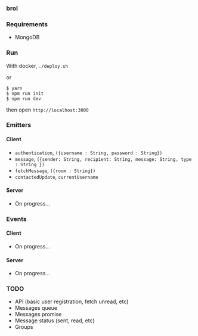 ### brol

### Requirements

- MongoDB

### Run

With docker, `./deploy.sh`

or

```
$ yarn
$ npm run init
$ npm run dev
```

then open `http://localhost:3000`

### Emitters

#### Client

- `authentication`, `({username : String, password : String})`
- `message`, `({sender: String, recipient: String, message: String, type : String })`
- `fetchMessage`, `({room : String})`
- `contactedUpdate`, `currentUsername`

#### Server

- On progress...

### Events

#### Client

- On progress...

#### Server

- On progress...

### TODO

- API (basic user registration, fetch unread, etc)
- Messages queue
- Messages promise
- Message status (sent, read, etc)
- Groups
